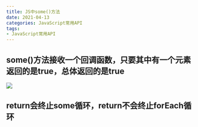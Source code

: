 ```yaml
---
title: JS中some()方法
date: 2021-04-13
categories: JavaScript常用API
tags: 
- JavaScript常用API
---
```

## some()方法接收一个回调函数，只要其中有一个元素返回的是true，总体返回的是true
![](https://img-blog.csdnimg.cn/img_convert/2f5c9c8b915ab5aa173a2f4c39aaa02e.png)

## return会终止some循环，return不会终止forEach循环